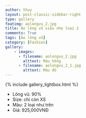 ```yaml
---
author: thuy
layout: post-classic-sidebar-right
type: gallery
featimg: aolongvu_2.jpg
title: Áo lông vũ siêu nhẹ loại 2
comments: True
tags: [Áo lông vũ]
category: [Fashion]
gallery:
    - images:
      - filename: aolongvu_2.jpg
        alttext: Màu hồng
      - filename: aolongvu_2_1.jpg
        alttext: Màu đỏ
---
```

{% include gallery_lightbox.html %}

* Lông vũ: 90%
* Size: chỉ còn XS
* Màu: 2 loại như trên
* Giá: 925,000VNĐ
<br>


